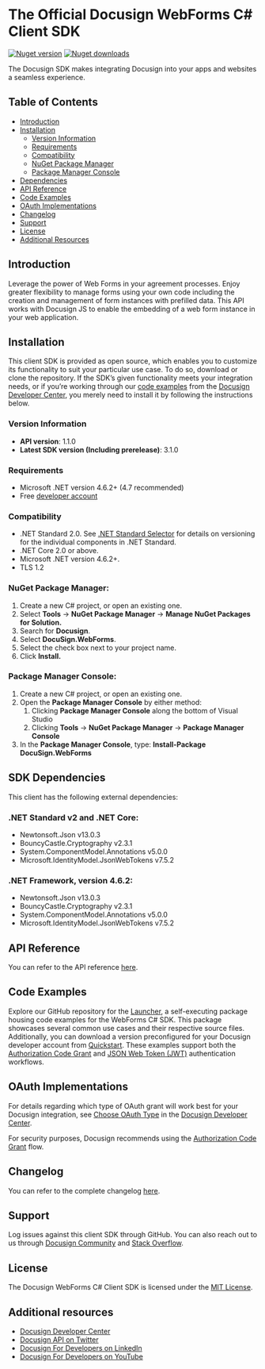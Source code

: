 # The Official Docusign WebForms C# Client SDK

[![Nuget version][nuget-image]][nuget-url]
[![Nuget downloads][downloads-image]][downloads-url]

The Docusign SDK makes integrating Docusign into your apps and websites a seamless experience.

## Table of Contents
- [Introduction](#introduction)
- [Installation](#installation)
	* [Version Information](#versionInformation)
	* [Requirements](#requirements)
	* [Compatibility](#compatibility)
	* [NuGet Package Manager](#nugetPackageManager)
	* [Package Manager Console](#packageManagerConsole)
- [Dependencies](#dependencies)
- [API Reference](#apiReference)
- [Code Examples](#codeExamples)
- [OAuth Implementations](#oauthImplementations)
- [Changelog](#changeLog)
- [Support](#support)
- [License](#license)
- [Additional Resources](#additionalResources)

<a id="introduction"></a>
## Introduction
Leverage the power of Web Forms in your agreement processes. Enjoy greater flexibility to manage forms using your own code including the creation and management of form instances with prefilled data. This API works with Docusign JS to enable the embedding of a web form instance in your web application.

<a id="installation"></a>
## Installation
This client SDK is provided as open source, which enables you to customize its functionality to suit your particular use case. To do so, download or clone the repository. If the SDK’s given functionality meets your integration needs, or if you’re working through our [code examples](https://developers.docusign.com/docs/web-forms-api/how-to/) from the [Docusign Developer Center](https://developers.docusign.com/), you merely need to install it by following the instructions below.

<a id="versionInformation"></a>
### Version Information
- **API version**: 1.1.0
- **Latest SDK version (Including prerelease)**: 3.1.0

<a id="requirements"></a>
### Requirements
*   Microsoft .NET version 4.6.2+ (4.7 recommended)
*   Free [developer account](https://go.docusign.com/o/sandbox/?postActivateUrl=https://developers.docusign.com/)

<a id="compatibility"></a>
### Compatibility
*   .NET Standard 2.0. See [.NET Standard Selector](https://immo.landwerth.net/netstandard-versions/) for details on versioning for the individual components in .NET Standard.
*   .NET Core 2.0 or above.
*   Microsoft .NET version 4.6.2+.
*   TLS 1.2

<a id="nugetPackageManager"></a>
### NuGet Package Manager:
1. Create a new C# project, or open an existing one.
2. Select **Tools** -> **NuGet Package Manager** -> **Manage NuGet Packages for Solution.**
3. Search for **Docusign**.
4. Select **DocuSign.WebForms**.
5. Select the check box next to your project name.
6. Click **Install.**

<a id="packageManagerConsole"></a>
### Package Manager Console:
1. Create a new C# project, or open an existing one.
2. Open the **Package Manager Console** by either method:
   1. Clicking **Package Manager Console** along the bottom of Visual Studio
   2. Clicking **Tools** -> **NuGet Package Manager** -> **Package Manager Console**
3. In the **Package Manager Console**, type: **Install-Package DocuSign.WebForms**

<a id="dependencies"></a>
## SDK Dependencies
This client has the following external dependencies:

### .NET Standard v2 and .NET Core:
*   Newtonsoft.Json v13.0.3
*   BouncyCastle.Cryptography v2.3.1
*   System.ComponentModel.Annotations v5.0.0
*   Microsoft.IdentityModel.JsonWebTokens v7.5.2

### .NET Framework, version 4.6.2:
*   Newtonsoft.Json v13.0.3
*   BouncyCastle.Cryptography v2.3.1
*   System.ComponentModel.Annotations v5.0.0
*   Microsoft.IdentityModel.JsonWebTokens v7.5.2

<a id="apiReference"></a>
## API Reference
You can refer to the API reference [here](https://developers.docusign.com/docs/web-forms-api/reference/).

<a id="codeExamples"></a>
## Code Examples
Explore our GitHub repository for the [Launcher](https://github.com/docusign/code-examples-csharp/), a self-executing package housing code examples for the WebForms C# SDK. This package showcases several common use cases and their respective source files. Additionally, you can download a version preconfigured for your Docusign developer account from [Quickstart](https://developers.docusign.com/docs/esign-rest-api/quickstart/). These examples support both the [Authorization Code Grant](https://developers.docusign.com/platform/auth/authcode/) and [JSON Web Token (JWT)](https://developers.docusign.com/platform/auth/jwt/) authentication workflows.

<a id="oauthImplementations"></a>
## OAuth Implementations
For details regarding which type of OAuth grant will work best for your Docusign integration, see [Choose OAuth Type](https://developers.docusign.com/platform/auth/choose/) in the [Docusign Developer Center](https://developers.docusign.com/).

For security purposes, Docusign recommends using the [Authorization Code Grant](https://developers.docusign.com/platform/auth/authcode/) flow.

<a id="changeLog"></a>
## Changelog
You can refer to the complete changelog [here](https://github.com/docusign/docusign-webforms-csharp-client/blob/master/CHANGELOG.md).

<a id="support"></a>
## Support
Log issues against this client SDK through GitHub. You can also reach out to us through [Docusign Community](https://community.docusign.com/developer-59) and [Stack Overflow](https://stackoverflow.com/questions/tagged/docusignapi).

<a id="license"></a>
## License
The Docusign WebForms C# Client SDK is licensed under the [MIT License](https://github.com/docusign/docusign-webforms-csharp-client/blob/master/LICENSE).

<a id="additionalResources"></a>
## Additional resources
*   [Docusign Developer Center](https://developers.docusign.com/)
*   [Docusign API on Twitter](https://twitter.com/docusignapi)
*   [Docusign For Developers on LinkedIn](https://www.linkedin.com/showcase/docusign-for-developers/)
*   [Docusign For Developers on YouTube](https://www.youtube.com/channel/UCJSJ2kMs_qeQotmw4-lX2NQ)

[nuget-image]: https://img.shields.io/nuget/v/DocuSign.WebForms.svg?style=flat
[nuget-url]: https://www.nuget.org/packages/DocuSign.WebForms
[downloads-image]: https://img.shields.io/nuget/dt/DocuSign.WebForms.svg?style=flat
[downloads-url]: https://www.nuget.org/packages/DocuSign.WebForms